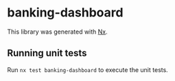 # banking-dashboard

This library was generated with [Nx](https://nx.dev).

## Running unit tests

Run `nx test banking-dashboard` to execute the unit tests.
